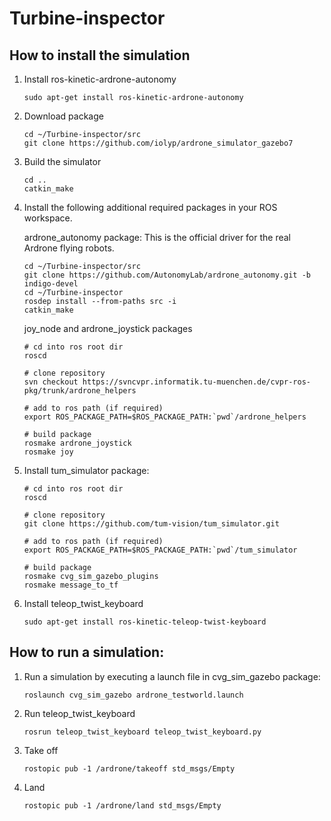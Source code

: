 # Turbine-inspector

## How to install the simulation

1. Install ros-kinetic-ardrone-autonomy
    ```
    sudo apt-get install ros-kinetic-ardrone-autonomy
    ```

3. Download package

    ```
    cd ~/Turbine-inspector/src
    git clone https://github.com/iolyp/ardrone_simulator_gazebo7
    ```
4. Build the simulator

    ```
    cd ..
    catkin_make
    ```

5. Install the following additional required packages in your ROS workspace.

    ardrone_autonomy package: This is the official driver for the real Ardrone flying robots. 

    ```
    cd ~/Turbine-inspector/src
    git clone https://github.com/AutonomyLab/ardrone_autonomy.git -b indigo-devel
    cd ~/Turbine-inspector
    rosdep install --from-paths src -i
    catkin_make
    ```

    joy_node and ardrone_joystick packages 

    ```
    # cd into ros root dir
    roscd

    # clone repository
    svn checkout https://svncvpr.informatik.tu-muenchen.de/cvpr-ros-pkg/trunk/ardrone_helpers

    # add to ros path (if required)
    export ROS_PACKAGE_PATH=$ROS_PACKAGE_PATH:`pwd`/ardrone_helpers

    # build package
    rosmake ardrone_joystick
    rosmake joy
    ```

6. Install tum_simulator package:

    ```
    # cd into ros root dir
    roscd

    # clone repository
    git clone https://github.com/tum-vision/tum_simulator.git

    # add to ros path (if required)
    export ROS_PACKAGE_PATH=$ROS_PACKAGE_PATH:`pwd`/tum_simulator

    # build package
    rosmake cvg_sim_gazebo_plugins
    rosmake message_to_tf
    ```

7. Install teleop_twist_keyboard

    ```
    sudo apt-get install ros-kinetic-teleop-twist-keyboard
    ```

## How to run a simulation:

1. Run a simulation by executing a launch file in cvg_sim_gazebo package:

    ```
    roslaunch cvg_sim_gazebo ardrone_testworld.launch
    ```

2. Run teleop_twist_keyboard

    ```
    rosrun teleop_twist_keyboard teleop_twist_keyboard.py
    ```

3. Take off 

    ```
    rostopic pub -1 /ardrone/takeoff std_msgs/Empty
    ```

4. Land 

    ```
    rostopic pub -1 /ardrone/land std_msgs/Empty
    ```
